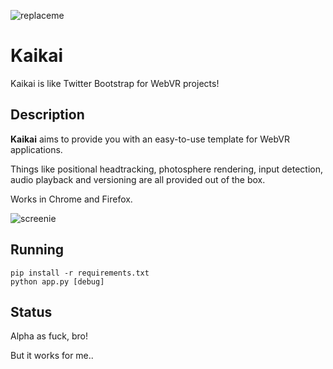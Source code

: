 ![replaceme](http://i.imgur.com/kQhnJE0.png)

# Kaikai

Kaikai is like Twitter Bootstrap for WebVR projects!

## Description

**Kaikai** aims to provide you with an easy-to-use template for WebVR applications.

Things like positional headtracking, photosphere rendering, input detection, audio playback and versioning are all provided out of the box.

Works in Chrome and Firefox.

![screenie](http://i.imgur.com/Ay6lexZ.jpg)

## Running

    pip install -r requirements.txt
    python app.py [debug]

## Status

Alpha as fuck, bro!

But it works for me..
